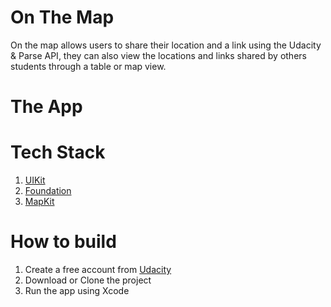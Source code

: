 #  On The Map
On the map allows users to share their location and a link using the Udacity & Parse API, they can also view the locations and links shared by others students through a table or map view. 

# The App


# Tech Stack 
1. [UIKit](https://developer.apple.com/documentation/uikit)
2. [Foundation](https://developer.apple.com/documentation/foundation)
3. [MapKit](https://developer.apple.com/documentation/mapkit)

# How to build 
1. Create a free account from [Udacity](https://auth.udacity.com/sign-in?next=https://classroom.udacity.com)
2. Download or Clone the project 
2. Run the app using Xcode



 
